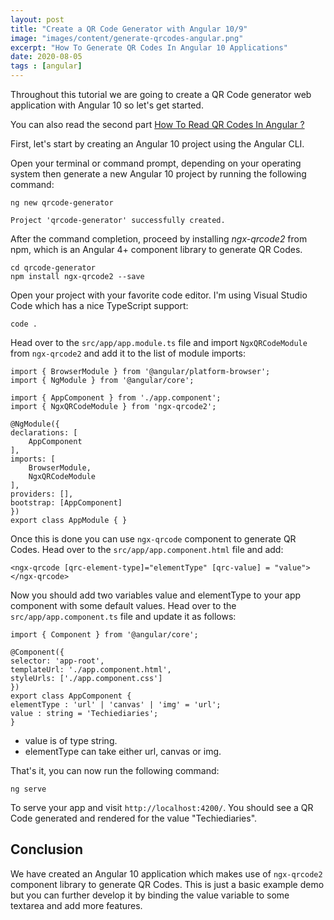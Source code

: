```yaml
---
layout: post
title: "Create a QR Code Generator with Angular 10/9"
image: "images/content/generate-qrcodes-angular.png"
excerpt: "How To Generate QR Codes In Angular 10 Applications"
date: 2020-08-05 
tags : [angular]
---
```


Throughout this tutorial we are going to create a QR Code generator web application with Angular 10 so let's get started.

You can also read the second part [How To Read QR Codes In Angular ?](https://www.techiediaries.com/read-qrcodes-angular/)

First, let's start by creating an Angular 10 project using the Angular CLI.

Open your terminal or command prompt, depending on your operating system then generate a new Angular 10 project by running the following command:

    ng new qrcode-generator 

    Project 'qrcode-generator' successfully created.

After the command completion, proceed by installing <em>ngx-qrcode2</em> from npm, which is an Angular 4+ component library to generate QR Codes.

    cd qrcode-generator
    npm install ngx-qrcode2 --save 

Open your project with your favorite code editor. I'm using Visual Studio Code which has a nice TypeScript support:

    code .

Head over to the `src/app/app.module.ts` file and import `NgxQRCodeModule` from `ngx-qrcode2` and add it to the list of module imports:


    import { BrowserModule } from '@angular/platform-browser';
    import { NgModule } from '@angular/core';

    import { AppComponent } from './app.component';
    import { NgxQRCodeModule } from 'ngx-qrcode2';

    @NgModule({
    declarations: [
        AppComponent
    ],
    imports: [
        BrowserModule,
        NgxQRCodeModule
    ],
    providers: [],
    bootstrap: [AppComponent]
    })
    export class AppModule { }        

Once this is done you can use `ngx-qrcode` component to generate QR Codes. Head over to the `src/app/app.component.html` file and add: 

    <ngx-qrcode [qrc-element-type]="elementType" [qrc-value] = "value">
    </ngx-qrcode>

Now you should add two variables value and elementType to your app component with some default values. Head over to the `src/app/app.component.ts` file and update it as follows:

    import { Component } from '@angular/core';

    @Component({
    selector: 'app-root',
    templateUrl: './app.component.html',
    styleUrls: ['./app.component.css']
    })
    export class AppComponent {
    elementType : 'url' | 'canvas' | 'img' = 'url';
    value : string = 'Techiediaries';
    }

- value is of type string.
- elementType can take either url, canvas or img.

That's it, you can now run the following command:

    ng serve 

To serve your app and visit `http://localhost:4200/`. You should see a QR Code generated and rendered for the value "Techiediaries".

## Conclusion 

We have created an Angular 10 application which makes use of `ngx-qrcode2` component library to generate QR Codes. This is just a basic example demo but you can further develop it by binding the value variable 
to some textarea and add more features.      

